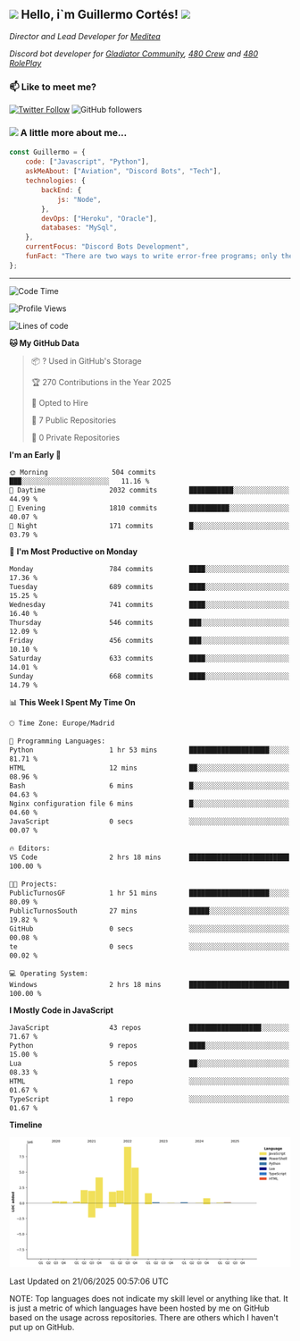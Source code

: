 <h2><img src="https://emojis.slackmojis.com/emojis/images/1531849430/4246/blob-sunglasses.gif?1531849430" width="30"/> Hello, i`m Guillermo Cortés! <img src="https://media.giphy.com/media/PiuVH04cd9JcmqqWKK/giphy.gif" width="50"></h2>
<p><em>Director and Lead Developer for <a href="https://mediteavirtual.es/">Meditea</a>
</em></p>
<p><em>Discord bot developer for <a href="https://discord.comunidadgladiator.com">Gladiator Community</a>, <a href="https://discord.gg/UpvpkUbGdA">480 Crew</a> and <a href="https://discord.gg/dmMRQgH3tu">480 RolePlay</a>
</em></p>

### 📫 Like to meet me?

[![Twitter Follow](https://img.shields.io/twitter/follow/concara3443?label=Follow)](https://twitter.com/intent/follow?screen_name=concara3443)
![GitHub followers](https://img.shields.io/github/followers/concara3443?label=Follow&style=social)

### <img src="https://media.giphy.com/media/WFZvB7VIXBgiz3oDXE/giphy.gif" width="50"> A little more about me...  

```javascript
const Guillermo = {
    code: ["Javascript", "Python"],
    askMeAbout: ["Aviation", "Discord Bots", "Tech"],
    technologies: {
        backEnd: {
            js: "Node",
        },
        devOps: ["Heroku", "Oracle"],
        databases: "MySql",
    },
    currentFocus: "Discord Bots Development",
    funFact: "There are two ways to write error-free programs; only the third one works"
};
```

---

<!--START_SECTION:waka-->
![Code Time](http://img.shields.io/badge/Code%20Time-625%20hrs%2020%20mins-blue)

![Profile Views](http://img.shields.io/badge/Profile%20Views-0-blue)

![Lines of code](https://img.shields.io/badge/From%20Hello%20World%20I%27ve%20Written-30.0%20million%20lines%20of%20code-blue)

**🐱 My GitHub Data** 

> 📦 ? Used in GitHub's Storage 
 > 
> 🏆 270 Contributions in the Year 2025
 > 
> 💼 Opted to Hire
 > 
> 📜 7 Public Repositories 
 > 
> 🔑 0 Private Repositories 
 > 
**I'm an Early 🐤** 

```text
🌞 Morning                504 commits         ███░░░░░░░░░░░░░░░░░░░░░░   11.16 % 
🌆 Daytime                2032 commits        ███████████░░░░░░░░░░░░░░   44.99 % 
🌃 Evening                1810 commits        ██████████░░░░░░░░░░░░░░░   40.07 % 
🌙 Night                  171 commits         █░░░░░░░░░░░░░░░░░░░░░░░░   03.79 % 
```
📅 **I'm Most Productive on Monday** 

```text
Monday                   784 commits         ████░░░░░░░░░░░░░░░░░░░░░   17.36 % 
Tuesday                  689 commits         ████░░░░░░░░░░░░░░░░░░░░░   15.25 % 
Wednesday                741 commits         ████░░░░░░░░░░░░░░░░░░░░░   16.40 % 
Thursday                 546 commits         ███░░░░░░░░░░░░░░░░░░░░░░   12.09 % 
Friday                   456 commits         ███░░░░░░░░░░░░░░░░░░░░░░   10.10 % 
Saturday                 633 commits         ████░░░░░░░░░░░░░░░░░░░░░   14.01 % 
Sunday                   668 commits         ████░░░░░░░░░░░░░░░░░░░░░   14.79 % 
```


📊 **This Week I Spent My Time On** 

```text
🕑︎ Time Zone: Europe/Madrid

💬 Programming Languages: 
Python                   1 hr 53 mins        ████████████████████░░░░░   81.71 % 
HTML                     12 mins             ██░░░░░░░░░░░░░░░░░░░░░░░   08.96 % 
Bash                     6 mins              █░░░░░░░░░░░░░░░░░░░░░░░░   04.63 % 
Nginx configuration file 6 mins              █░░░░░░░░░░░░░░░░░░░░░░░░   04.60 % 
JavaScript               0 secs              ░░░░░░░░░░░░░░░░░░░░░░░░░   00.07 % 

🔥 Editors: 
VS Code                  2 hrs 18 mins       █████████████████████████   100.00 % 

🐱‍💻 Projects: 
PublicTurnosGF           1 hr 51 mins        ████████████████████░░░░░   80.09 % 
PublicTurnosSouth        27 mins             █████░░░░░░░░░░░░░░░░░░░░   19.82 % 
GitHub                   0 secs              ░░░░░░░░░░░░░░░░░░░░░░░░░   00.08 % 
te                       0 secs              ░░░░░░░░░░░░░░░░░░░░░░░░░   00.02 % 

💻 Operating System: 
Windows                  2 hrs 18 mins       █████████████████████████   100.00 % 
```

**I Mostly Code in JavaScript** 

```text
JavaScript               43 repos            ██████████████████░░░░░░░   71.67 % 
Python                   9 repos             ████░░░░░░░░░░░░░░░░░░░░░   15.00 % 
Lua                      5 repos             ██░░░░░░░░░░░░░░░░░░░░░░░   08.33 % 
HTML                     1 repo              ░░░░░░░░░░░░░░░░░░░░░░░░░   01.67 % 
TypeScript               1 repo              ░░░░░░░░░░░░░░░░░░░░░░░░░   01.67 % 
```



**Timeline**

![Lines of Code chart](https://raw.githubusercontent.com/Concara3443/Concara3443/main/assets/bar_graph.png)


 Last Updated on 21/06/2025 00:57:06 UTC
<!--END_SECTION:waka-->

NOTE: Top languages does not indicate my skill level or anything like that. It is just a metric of which languages have been hosted by me on GitHub based on the usage across repositories. There are others which I haven't put up on GitHub.
